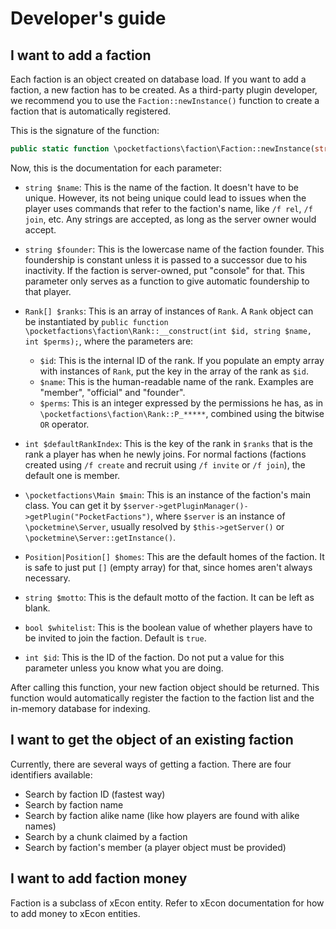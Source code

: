 Developer's guide
===
## I want to add a faction
Each faction is an object created on database load. If you want to add a faction, a new faction has to be created. As a third-party plugin developer, we recommend you to use the `Faction::newInstance()` function to create a faction that is automatically registered.

This is the signature of the function:

```php
public static function \pocketfactions\faction\Faction::newInstance(string $name, string $founder, Rank[] $ranks, int $defaultRankIndex, \pocketfaction\Main $main, Position|Position[] $homes [, string $motto = "" [, bool $whitelist = true [, int $id = \pocketfactions\faction\Faction::nextID($main) ] ] ] );
```

Now, this is the documentation for each parameter:
* `string $name`: This is the name of the faction. It doesn't have to be unique. However, its not being unique could lead to issues when the player uses commands that refer to the faction's name, like `/f rel`, `/f join`, etc. Any strings are accepted, as long as the server owner would accept.
* `string $founder`: This is the lowercase name of the faction founder. This foundership is constant unless it is passed to a successor due to his inactivity. If the faction is server-owned, put "console" for that. This parameter only serves as a function to give automatic foundership to that player.
* `Rank[] $ranks`: This is an array of instances of `Rank`. A `Rank` object can be instantiated by `public function \pocketfactions\faction\Rank::__construct(int $id, string $name, int $perms);`, where the parameters are:
  * `$id`: This is the internal ID of the rank. If you populate an empty array with instances of `Rank`, put the key in the array of the rank as `$id`.
  * `$name`: This is the human-readable name of the rank. Examples are "member", "official" and "founder".
  * `$perms`: This is an integer expressed by the permissions he has, as in `\pocketfactions\faction\Rank::P_*****`, combined using the bitwise `OR` operator.

* `int $defaultRankIndex`: This is the key of the rank in `$ranks` that is the rank a player has when he newly joins. For normal factions (factions created using `/f create` and recruit using `/f invite` or `/f join`), the default one is member.
* `\pocketfactions\Main $main`: This is an instance of the faction's main class. You can get it by `$server->getPluginManager()->getPlugin("PocketFactions")`, where `$server` is an instance of `\pocketmine\Server`, usually resolved by `$this->getServer()` or `\pocketmine\Server::getInstance()`.
* `Position|Position[] $homes`: This are the default homes of the faction. It is safe to just put `[]` (empty array) for that, since homes aren't always necessary.
* `string $motto`: This is the default motto of the faction. It can be left as blank.
* `bool $whitelist`: This is the boolean value of whether players have to be invited to join the faction. Default is `true`.
* `int $id`: This is the ID of the faction. Do not put a value for this parameter unless you know what you are doing.

After calling this function, your new faction object should be returned. This function would automatically register the faction to the faction list and the in-memory database for indexing.

## I want to get the object of an existing faction
Currently, there are several ways of getting a faction. There are four identifiers available:

* Search by faction ID (fastest way)
* Search by faction name
* Search by faction alike name (like how players are found with alike names)
* Search by a chunk claimed by a faction
* Search by faction's member (a player object must be provided)

## I want to add faction money
Faction is a subclass of xEcon entity. Refer to xEcon documentation for how to add money to xEcon entities.
